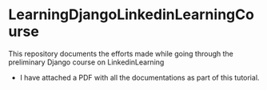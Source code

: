 # LearningDjangoLinkedinLearningCourse
This repository documents the efforts made while going through the preliminary Django course on LinkedinLearning

* I have attached a PDF with all the documentations as part of this tutorial.
